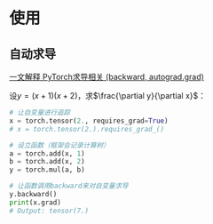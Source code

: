 

# 使用

## 自动求导

[一文解释 PyTorch求导相关 (backward, autograd.grad)](https://zhuanlan.zhihu.com/p/279758736)

设$y = (x + 1)(x + 2)$，求$\frac{\partial y}{\partial x}$：

```python
# 让自变量进行追踪
x = torch.tensor(2., requires_grad=True)
# x = torch.tensor(2.).requires_grad_()

# 设立函数（框架会记录计算树）
a = torch.add(x, 1)
b = torch.add(x, 2)
y = torch.mul(a, b)

# 让函数调用backward来对自变量求导
y.backward()
print(x.grad)
# Output: tensor(7.)
```












